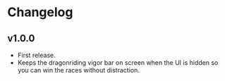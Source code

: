Changelog
=========

v1.0.0
------
* First release.
* Keeps the dragonriding vigor bar on screen when the UI is hidden so you can win the races without distraction.

